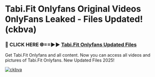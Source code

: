 # Tabi.Fit Onlyfans Original Videos 0nlyFans Leaked - Files Updated! (ckbva)

<h3>🔴 CLICK HERE 🌐==►► <a href="https://tinyurl.com/ehrbuxhb" rel="nofollow">Tabi.Fit Onlyfans Updated Files</a></h3>

Get Tabi.Fit Onlyfans and all content. Now you can access all videos and pictures of Tabi.Fit Onlyfans. New Updated Files 2025!

[![ckbva](https://i.imgur.com/lVYEuWS.gif)](https://tinyurl.com/ehrbuxhb)
